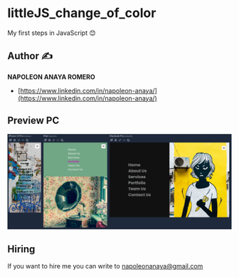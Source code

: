 # littleJS_change_of_color
My first steps in JavaScript 😊

## Author ✍

**NAPOLEON ANAYA ROMERO**

-	[https://www.linkedin.com/in/napoleon-anaya/](https://www.linkedin.com/in/napoleon-anaya/)

## Preview PC

![..](https://github.com/alucart2005/littleJS_change_of_color/blob/main/images/preview.jpg?raw=true)

## Hiring 
If you want to hire me you can write to napoleonanaya@gmail.com
